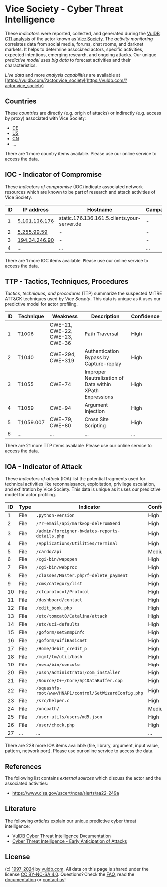 # Vice Society - Cyber Threat Intelligence

These _indicators_ were reported, collected, and generated during the [VulDB CTI analysis](https://vuldb.com/?kb.cti) of the actor known as [Vice Society](https://vuldb.com/?actor.vice_society). The _activity monitoring_ correlates data from social media, forums, chat rooms, and darknet markets. It helps to determine associated actors, specific activities, expected intentions, emerging research, and ongoing attacks. Our unique _predictive model_ uses _big data_ to forecast activities and their characteristics.

_Live data_ and more _analysis capabilities_ are available at [https://vuldb.com/?actor.vice_society](https://vuldb.com/?actor.vice_society)

## Countries

These _countries_ are directly (e.g. origin of attacks) or indirectly (e.g. access by proxy) associated with Vice Society:

* [DE](https://vuldb.com/?country.de)
* [US](https://vuldb.com/?country.us)
* [CN](https://vuldb.com/?country.cn)
* ...

There are 1 more country items available. Please use our online service to access the data.

## IOC - Indicator of Compromise

These _indicators of compromise_ (IOC) indicate associated network resources which are known to be part of research and attack activities of Vice Society.

ID | IP address | Hostname | Campaign | Confidence
-- | ---------- | -------- | -------- | ----------
1 | [5.161.136.176](https://vuldb.com/?ip.5.161.136.176) | static.176.136.161.5.clients.your-server.de | - | High
2 | [5.255.99.59](https://vuldb.com/?ip.5.255.99.59) | - | - | High
3 | [194.34.246.90](https://vuldb.com/?ip.194.34.246.90) | - | - | High
4 | ... | ... | ... | ...

There are 1 more IOC items available. Please use our online service to access the data.

## TTP - Tactics, Techniques, Procedures

_Tactics, techniques, and procedures_ (TTP) summarize the suspected MITRE ATT&CK techniques used by _Vice Society_. This data is unique as it uses our predictive model for actor profiling.

ID | Technique | Weakness | Description | Confidence
-- | --------- | -------- | ----------- | ----------
1 | T1006 | CWE-21, CWE-22, CWE-23, CWE-36 | Path Traversal | High
2 | T1040 | CWE-294, CWE-319 | Authentication Bypass by Capture-replay | High
3 | T1055 | CWE-74 | Improper Neutralization of Data within XPath Expressions | High
4 | T1059 | CWE-94 | Argument Injection | High
5 | T1059.007 | CWE-79, CWE-80 | Cross Site Scripting | High
6 | ... | ... | ... | ...

There are 21 more TTP items available. Please use our online service to access the data.

## IOA - Indicator of Attack

These _indicators of attack_ (IOA) list the potential fragments used for technical activities like reconnaissance, exploitation, privilege escalation, and exfiltration by Vice Society. This data is unique as it uses our predictive model for actor profiling.

ID | Type | Indicator | Confidence
-- | ---- | --------- | ----------
1 | File | `.python-version` | High
2 | File | `/?r=email/api/mark&op=delFromSend` | High
3 | File | `/admin/foreigner-bwdates-reports-details.php` | High
4 | File | `/Applications/Utilities/Terminal` | High
5 | File | `/cardo/api` | Medium
6 | File | `/cgi-bin/wapopen` | High
7 | File | `/cgi-bin/webproc` | High
8 | File | `/classes/Master.php?f=delete_payment` | High
9 | File | `/cms/category/list` | High
10 | File | `/ctcprotocol/Protocol` | High
11 | File | `/dashboard/contact` | High
12 | File | `/edit_book.php` | High
13 | File | `/etc/tomcat8/Catalina/attack` | High
14 | File | `/etc/uci-defaults` | High
15 | File | `/goform/setSnmpInfo` | High
16 | File | `/goform/WifiBasicSet` | High
17 | File | `/Home/debit_credit_p` | High
18 | File | `/mgmt/tm/util/bash` | High
19 | File | `/nova/bin/console` | High
20 | File | `/ossn/administrator/com_installer` | High
21 | File | `/Source/C++/Core/Ap4DataBuffer.cpp` | High
22 | File | `/squashfs-root/www/HNAP1/control/SetWizardConfig.php` | High
23 | File | `/src/helper.c` | High
24 | File | `/uncpath/` | Medium
25 | File | `/user-utils/users/md5.json` | High
26 | File | `/user/check.php` | High
27 | ... | ... | ...

There are 228 more IOA items available (file, library, argument, input value, pattern, network port). Please use our online service to access the data.

## References

The following list contains _external sources_ which discuss the actor and the associated activities:

* https://www.cisa.gov/uscert/ncas/alerts/aa22-249a

## Literature

The following _articles_ explain our unique predictive cyber threat intelligence:

* [VulDB Cyber Threat Intelligence Documentation](https://vuldb.com/?kb.cti)
* [Cyber Threat Intelligence - Early Anticipation of Attacks](https://www.scip.ch/en/?labs.20201022)

## License

(c) [1997-2024](https://vuldb.com/?kb.changelog) by [vuldb.com](https://vuldb.com/?kb.about). All data on this page is shared under the license [CC BY-NC-SA 4.0](https://creativecommons.org/licenses/by-nc-sa/4.0/). Questions? Check the [FAQ](https://vuldb.com/?kb.faq), read the [documentation](https://vuldb.com/?kb) or [contact us](https://vuldb.com/?contact)!
